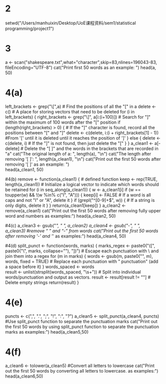 # 2
setwd("/Users/manhuixin/Desktop/UoE课程资料/sem1/statistical programming/project1")
# 3
a <- scan("shakespeare.txt",what="character",skip=83,nlines=196043-83,
          fileEncoding="UTF-8")
cat("Print first 50 words as an example: ") 
head(a, 50)

# 4(a)
left_brackets <- grep("\\[",a)                  # Find the positions of all the "[" in a
delete <- c()                                   # A place for storing vectors that need to be deleted
for (i in left_brackets) {
  right_brackets <- grep("\\]", a[i:(i+100)])   # Search for "]" within the maximum of 100 words after the "[" position
  if (length(right_brackets) > 0) {             # If the "]" character is found, record all the positions between "[" and "]"
    delete <- c(delete, i:(i + right_brackets[1] - 1))   #From '[' until it is deleted until it reaches the position of ']'
  } else {
    delete <- c(delete, i)                      # If the "]" is not found, then just delete the "["
  }
}
a_clean1 <- a[-delete]                          # Delete the "[ ]" and the words in the brackets that are recorded in "a"
cat("The original length of a: ", length(a), "\n")
cat("The length after removing '[ ]': ", length(a_clean1), "\n")
cat("Print out the first 50 words after removing '[ ]' as an example: ")  
head(a_clean1, 50)

#4(b)
remove <- function(a_clean1) {                  # defined function
  keep <- rep(TRUE, length(a_clean1))           # Initialize a logical vector to indicate which words should be retained
  for (i in seq_along(a_clean1)) {
    w <- a_clean1[i]
    if (w == toupper(w) && !(w %in% c("I", "A"))) {
      keep[i] <- FALSE                          # If a word is all caps and not "I" or "A", delete it
    } 
    if (grepl("^[0-9]+$", w)) {                 # If a string is only digits, delete it
    }
  }
  return(a_clean1[keep])
}
a_clean2 <- remove(a_clean1)
cat("Print out the first 50 words after removing fully upper word and numbers as examples:")
head(a_clean2, 50)

#4(c)
a_clean3 <- gsub("_", " ", a_clean2)
a_clean4 <- gsub("-", " ", a_clean3)            #remove “ ” and “-” from words
cat("Print out the first 50 words after removing '-' and '_' as examples:")
head(a_clean4, 50)

#4(d)
split_punct <- function(words, marks) {
  marks_regex <- paste0("([", paste0("\\", marks, collapse=""), "])")    # Escape each punctuation with \ and join them into a regex
  for (m in marks) {
    words <- gsub(m, paste0("", m), words, fixed = TRUE)                # Replace each punctuation with " punctuation" (add a space before it)
  }
  words_spaced <- words          
  result <- unlist(strsplit(words_spaced, "\\s+"))                       # Split into individual words/punctuation and output as vectors.
  result <- result[result != ""]                                         # Delete empty strings
  return(result)
}

# 4(e)
puncts <- c(",", ".", ";", "!", ":", "?")
a_clean5 <- split_punct(a_clean4, puncts)                               #Use split_punct function to separate the punctuation marks
cat("Print out the first 50 words by using split_punct 
    function to separate the punctuation marks as examples:")
head(a_clean5,50)

# 4(f)
a_clean6 <- tolower(a_clean5)                                           #Convert all letters to lowercase
cat("Print out the first 50 words by converting all letters to lowercase. as examples:")
head(a_clean6,50)
